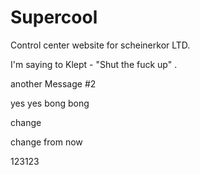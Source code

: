 # Supercool
Control center website for scheinerkor LTD.

I'm saying to Klept - "Shut the fuck up" .

another Message #2

yes yes bong bong

change

change from now

123123